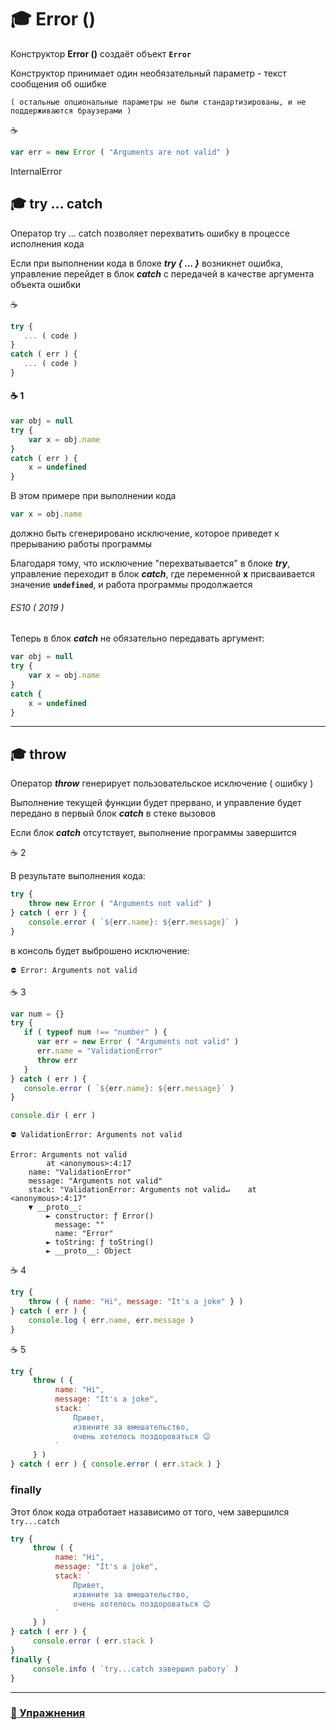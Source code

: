 # :mortar_board: Error ()

Конструктор **Error ()** создаёт объект **`Error`**

Конструктор принимает один необязательный параметр - текст сообщения об ошибке

`( остальные опциональные параметры не были стандартизированы, и не поддерживаются браузерами )`

:coffee:
```javascript
var err = new Error ( "Arguments are not valid" )
```

InternalError

## :mortar_board: try ... catch

Оператор   try ... catch   позволяет перехватить ошибку в процессе исполнения кода

Если при выполнении кода в блоке  **_try { ... }_**  возникнет ошибка, управление перейдет в блок  **_catch_** с передачей в качестве аргумента объекта ошибки

:coffee:

```javascript
try {
   ... ( code )
}
catch ( err ) {
   ... ( code )
}
```

#### :coffee: 1

```javascript
var obj = null
try {
    var x = obj.name
}
catch ( err ) {
    x = undefined
}
```

В этом примере при выполнении кода

```javascript
var x = obj.name
```

должно быть сгенерировано исключение, которое приведет к прерыванию работы программы

Благодаря тому, что исключение "перехватывается" в блоке **_try_**, управление переходит в блок **_catch_**, где переменной  **x** присваивается значение **`undefined`**, и работа программы продолжается

###### ES10 ( 2019 )

Теперь в блок **_catch_** не обязательно передавать аргумент:

```javascript
var obj = null
try {
    var x = obj.name
}
catch {
    x = undefined
}
```

***

## :mortar_board: throw

Оператор **_throw_** генерирует пользовательское исключение ( ошибку )

Выполнение текущей функции будет прервано, и управление будет передано в первый блок **_catch_** в стеке вызовов

Если блок **_catch_** отсутствует, выполнение программы завершится

:coffee: 2

В результате выполнения кода:
```javascript
try {
    throw new Error ( "Arguments not valid" )
} catch ( err ) {
    console.error ( `${err.name}: ${err.message}` )
}
```
в консоль будет выброшено исключение:
```console
⛔️ Error: Arguments not valid 
```
:coffee: 3
```javascript
var num = {}
try {
   if ( typeof num !== "number" ) {
      var err = new Error ( "Arguments not valid" )
      err.name = "ValidationError"
      throw err
   }
} catch ( err ) {
   console.error ( `${err.name}: ${err.message}` )
}

console.dir ( err )
```
```console.error
⛔️ ValidationError: Arguments not valid
```
```console
Error: Arguments not valid
        at <anonymous>:4:17
    name: "ValidationError"
    message: "Arguments not valid"
    stack: "ValidationError: Arguments not valid↵    at <anonymous>:4:17"
    ▼ __proto__:
        ► constructor: ƒ Error()
          message: ""
          name: "Error"
        ► toString: ƒ toString()
        ► __proto__: Object
```
:coffee: 4

```javascript
try {
    throw ( { name: "Hi", message: "It's a joke" } )
} catch ( err ) { 
    console.log ( err.name, err.message ) 
}
```
:coffee: 5

```javascript
try {
     throw ( {
          name: "Hi", 
          message: "It's a joke", 
          stack: `
              Привет,
              извините за вмешательство,
              очень хотелось поздороваться 😉
          ` 
     } )
} catch ( err ) { console.error ( err.stack ) }

```

### finally

Этот блок кода отработает назависимо от того, чем завершился `try...catch`

```javascript
try {
     throw ( {
          name: "Hi", 
          message: "It's a joke", 
          stack: `
              Привет,
              извините за вмешательство,
              очень хотелось поздороваться 😉
          ` 
     } )
} catch ( err ) {
     console.error ( err.stack ) 
}
finally {
     console.info ( `try...catch завершил работу` )
}

```
***
### [:briefcase: Упражнения](https://docs.google.com/forms/d/e/1FAIpQLSeOjdukTUBYGDKDv6s_hg_YyI2oDGLXzD6za0vUKVMYcQzw2Q/viewform)